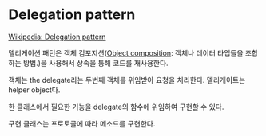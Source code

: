 # Delegation pattern

[Wikipedia: Delegation pattern](https://en.wikipedia.org/wiki/Delegation_pattern)

델리게이션 패턴은 객체 컴포지션([Object composition](https://en.wikipedia.org/wiki/Object_composition): 객체나 데이터 타입들을 조합하는 방법.)을 사용해서 상속을 통해 코드를 재사용한다.

객체는 the delegate라는 두번째 객체를 위임받아 요청을 처리한다. 델리게이트는 helper object다.

한 클래스에서 필요한 기능을 delegate의 함수에 위임하여 구현할 수 있다.

구현 클래스는 프로토콜에 따라 메소드를 구현한다.
